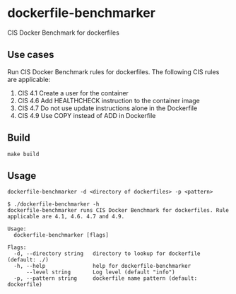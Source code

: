 # dockerfile-benchmarker
CIS Docker Benchmark for dockerfiles

## Use cases
Run CIS Docker Benchmark rules for dockerfiles. The following CIS rules are applicable:
1. CIS 4.1 Create a user for the container
2. CIS 4.6 Add HEALTHCHECK instruction to the container image
3. CIS 4.7 Do not use update instructions alone in the Dockerfile
4. CIS 4.9 Use COPY instead of ADD in Dockerfile

## Build
`make build`

## Usage
`dockerfile-benchmarker -d <directory of dockerfiles> -p <pattern>`
```
$ ./dockerfile-benchmarker -h
dockerfile-benchmarker runs CIS Docker Benchmark for dockerfiles. Rule applicable are 4.1, 4.6. 4.7 and 4.9.

Usage:
  dockerfile-benchmarker [flags]

Flags:
  -d, --directory string   directory to lookup for dockerfile (default: ./)
  -h, --help               help for dockerfile-benchmarker
      --level string       Log level (default "info")
  -p, --pattern string     dockerfile name pattern (default: dockerfile)
  ```
